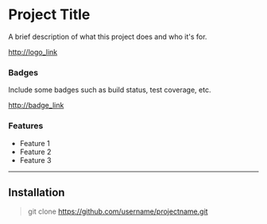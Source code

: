 # Project Title

A brief description of what this project does and who it's for.

<http://logo_link>

### Badges

Include some badges such as build status, test coverage, etc.

<http://badge_link>

### Features
- Feature 1
- Feature 2
- Feature 3
---
## Installation
> git clone https://github.com/username/projectname.git
